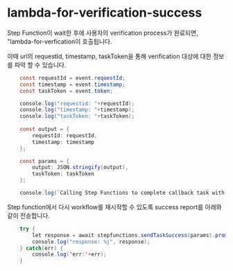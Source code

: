 # lambda-for-verification-success

Step Function이 wait한 후에 사용자의 verification process가 완료되면, "lambda-for-verfication이 호출됩니다.

이때 url의 requestId, timestamp, taskToken을 통해 verification 대상에 대한 정보를 파악 할 수 있습니다. 

```java
    const requestId = event.requestId;
    const timestamp = event.timestamp;
    const taskToken = event.token;

    console.log("requestid: "+requestId);
    console.log("timestamp: "+timestamp);
    console.log("taskToken: "+taskToken);
    
    const output = {
        requestId: requestId,
        timestamp: timestamp
    };

    const params = {
        output: JSON.stringify(output),
        taskToken: taskToken
    };

    console.log(`Calling Step Functions to complete callback task with params ${JSON.stringify(params)}`);
```    

Step function에서 다시 workflow를 재시작할 수 있도록 success report를 아래와 같이 전송합니다.

```java
    try {
        let response = await stepfunctions.sendTaskSuccess(params).promise();
        console.log("response: %j", response);
    } catch(err) {
        console.log('err:'+err);
    } 
```    
